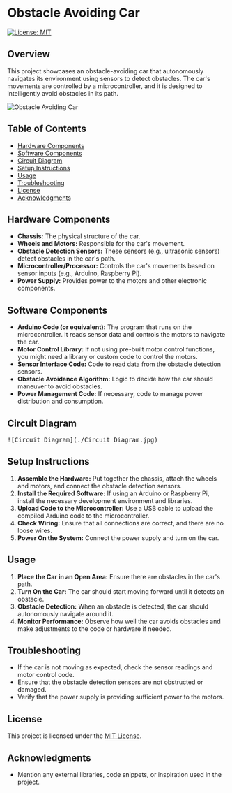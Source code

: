 # Obstacle Avoiding Car

[![License: MIT](https://img.shields.io/badge/License-MIT-yellow.svg)](LICENSE)

## Overview

This project showcases an obstacle-avoiding car that autonomously navigates its environment using sensors to detect obstacles. The car's movements are controlled by a microcontroller, and it is designed to intelligently avoid obstacles in its path.

![Obstacle Avoiding Car](link-to-image-or-gif)

## Table of Contents

- [Hardware Components](#hardware-components)
- [Software Components](#software-components)
- [Circuit Diagram](#circuit-diagram)
- [Setup Instructions](#setup-instructions)
- [Usage](#usage)
- [Troubleshooting](#troubleshooting)
- [License](#license)
- [Acknowledgments](#acknowledgments)

## Hardware Components

- **Chassis:** The physical structure of the car.
- **Wheels and Motors:** Responsible for the car's movement.
- **Obstacle Detection Sensors:** These sensors (e.g., ultrasonic sensors) detect obstacles in the car's path.
- **Microcontroller/Processor:** Controls the car's movements based on sensor inputs (e.g., Arduino, Raspberry Pi).
- **Power Supply:** Provides power to the motors and other electronic components.

## Software Components

- **Arduino Code (or equivalent):** The program that runs on the microcontroller. It reads sensor data and controls the motors to navigate the car.
- **Motor Control Library:** If not using pre-built motor control functions, you might need a library or custom code to control the motors.
- **Sensor Interface Code:** Code to read data from the obstacle detection sensors.
- **Obstacle Avoidance Algorithm:** Logic to decide how the car should maneuver to avoid obstacles.
- **Power Management Code:** If necessary, code to manage power distribution and consumption.

## Circuit Diagram

<kbd>![Circuit Diagram](./Circuit Diagram.jpg)</kbd>

## Setup Instructions

1. **Assemble the Hardware:** Put together the chassis, attach the wheels and motors, and connect the obstacle detection sensors.
2. **Install the Required Software:** If using an Arduino or Raspberry Pi, install the necessary development environment and libraries.
3. **Upload Code to the Microcontroller:** Use a USB cable to upload the compiled Arduino code to the microcontroller.
4. **Check Wiring:** Ensure that all connections are correct, and there are no loose wires.
5. **Power On the System:** Connect the power supply and turn on the car.

## Usage

1. **Place the Car in an Open Area:** Ensure there are obstacles in the car's path.
2. **Turn On the Car:** The car should start moving forward until it detects an obstacle.
3. **Obstacle Detection:** When an obstacle is detected, the car should autonomously navigate around it.
4. **Monitor Performance:** Observe how well the car avoids obstacles and make adjustments to the code or hardware if needed.

## Troubleshooting

- If the car is not moving as expected, check the sensor readings and motor control code.
- Ensure that the obstacle detection sensors are not obstructed or damaged.
- Verify that the power supply is providing sufficient power to the motors.

## License

This project is licensed under the [MIT License](LICENSE).

## Acknowledgments

- Mention any external libraries, code snippets, or inspiration used in the project.
